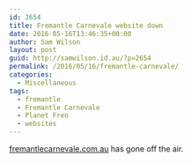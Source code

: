 ```yaml
---
id: 2654
title: Fremantle Carnevale website down
date: 2016-05-16T13:46:35+00:00
author: Sam Wilson
layout: post
guid: http://samwilson.id.au/?p=2654
permalink: /2016/05/16/fremantle-carnevale/
categories:
  - Miscellaneous
tags:
  - fremantle
  - Fremantle Carnevale
  - Planet Freo
  - websites
---
```

[fremantlecarnevale.com.au](http://www.fremantlecarnevale.com.au/) has gone off the air.